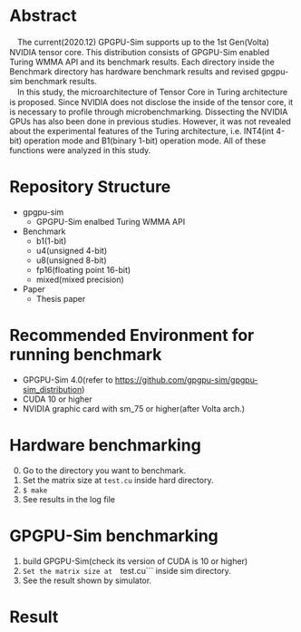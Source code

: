 # Abstract
　The current(2020.12) GPGPU-Sim supports up to the 1st Gen(Volta) NVIDIA tensor core. This distribution consists of GPGPU-Sim enabled Turing WMMA API and its benchmark results. Each directory inside the Benchmark directory has hardware benchmark results and revised gpgpu-sim benchmark results. <br>
　In this study, the microarchitecture of Tensor Core in Turing architecture is proposed. Since NVIDIA does not disclose the inside of the tensor core, it is necessary to profile through microbenchmarking. Dissecting the NVIDIA GPUs has also been done in previous studies. However, it was not revealed about the experimental features of the Turing architecture, i.e. INT4(int 4-bit) operation mode and B1(binary 1-bit) operation mode. All of these functions were analyzed in this study.


# Repository Structure
* gpgpu-sim
   * GPGPU-Sim enalbed Turing WMMA API
* Benchmark<br>
   * b1(1-bit)
   * u4(unsigned 4-bit)
   * u8(unsigned 8-bit)
   * fp16(floating point 16-bit)
   * mixed(mixed precision)
* Paper
   * Thesis paper

# Recommended Environment for running benchmark
   * GPGPU-Sim 4.0(refer to https://github.com/gpgpu-sim/gpgpu-sim_distribution)
   * CUDA 10 or higher
   * NVIDIA graphic card with sm_75 or higher(after Volta arch.)
   
# Hardware benchmarking
   0. Go to the directory you want to benchmark.
   1. Set the matrix size at ```test.cu``` inside hard directory.
   2. ```$ make```
   3. See results in the log file
# GPGPU-Sim benchmarking
   1. build GPGPU-Sim(check its version of CUDA is 10 or higher)
   2. ```Set the matrix size at  ```test.cu``` inside sim directory.
   3. See the result shown by simulator.

# Result
<img>
